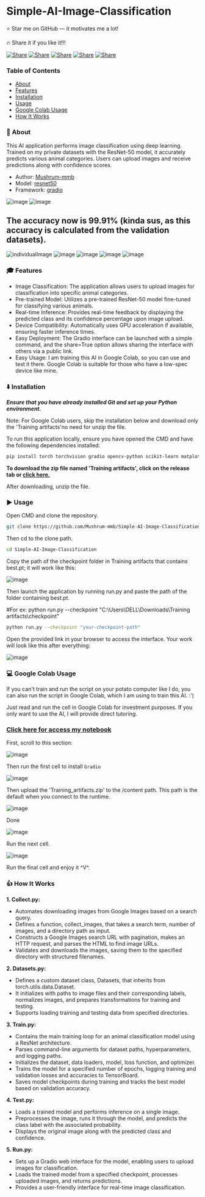 # Simple-AI-Image-Classification

⭐ Star me on GitHub — it motivates me a lot!

🔥 Share it if you like it!!!

[![Share](https://img.shields.io/badge/share-000000?logo=x&logoColor=white)](https://x.com/intent/tweet?text=Check%20out%20this%20project%20on%20GitHub:%20https://github.com/Abblix/Oidc.Server%20%23OpenIDConnect%20%23Security%20%23Authentication)
[![Share](https://img.shields.io/badge/share-1877F2?logo=facebook&logoColor=white)](https://www.facebook.com/sharer/sharer.php?u=https://github.com/Abblix/Oidc.Server)
[![Share](https://img.shields.io/badge/share-0A66C2?logo=linkedin&logoColor=white)](https://www.linkedin.com/sharing/share-offsite/?url=https://github.com/Abblix/Oidc.Server)
[![Share](https://img.shields.io/badge/share-FF4500?logo=reddit&logoColor=white)](https://www.reddit.com/submit?title=Check%20out%20this%20project%20on%20GitHub:%20https://github.com/Abblix/Oidc.Server)
[![Share](https://img.shields.io/badge/share-0088CC?logo=telegram&logoColor=white)](https://t.me/share/url?url=https://github.com/Abblix/Oidc.Server&text=Check%20out%20this%20project%20on%20GitHub)

### Table of Contents
- [About](#-about)
- [Features](#-features)
- [Installation](#%EF%B8%8F-installation)
- [Usage](#%EF%B8%8F-usage)
- [Google Colab Usage](#-google-colab-usage)
- [How It Works](#-how-it-works)


### 🚀 About

This AI application performs image classification using deep learning. Trained on my private datasets with the ResNet-50 model, it accurately predicts various animal categories. Users can upload images and receive predictions along with confidence scores.

* Author: [Mushrum-mmb](https://github.com/Mushrum-mmb/)
* Model: [resnet50](https://pytorch.org/vision/main/models/generated/torchvision.models.resnet50.html#torchvision.models.resnet50)
* Framework: [gradio](https://www.gradio.app/)

![image](https://github.com/user-attachments/assets/df568fd1-b25f-49e3-92c5-360d37624238)
![image](https://github.com/user-attachments/assets/4556fa99-a84a-4df5-8e14-5cdbf633069f)

## The accuracy now is 99.91% (kinda sus, as this accuracy is calculated from the validation datasets).
![individualImage](https://github.com/user-attachments/assets/15509cc8-ad6e-4a65-aa44-0297fbffdb9f)
![image](https://github.com/user-attachments/assets/790bfbe7-4385-489f-92fa-9279ba989c00)
![image](https://github.com/user-attachments/assets/46f773bf-4750-4be9-99ce-519df895aeed)
![image](https://github.com/user-attachments/assets/c580c9c8-07c0-40bf-af62-96fd00013b82)
![image](https://github.com/user-attachments/assets/d5d7006c-66b2-4c90-9fa3-f9bdc218376b)


### 🎓 Features
* Image Classification:
The application allows users to upload images for classification into specific animal categories.
* Pre-trained Model:
Utilizes a pre-trained ResNet-50 model fine-tuned for classifying various animals.
* Real-time Inference:
Provides real-time feedback by displaying the predicted class and its confidence percentage upon image upload.
* Device Compatibility:
Automatically uses GPU acceleration if available, ensuring faster inference times.
* Easy Deployment:
The Gradio interface can be launched with a simple command, and the share=True option allows sharing the interface with others via a public link.
* Easy Usage:
I am training this AI in Google Colab, so you can use and test it there. Google Colab is suitable for those who have a low-spec device like mine.

### ⬇️ Installation
***Ensure that you have already installed Git and set up your Python environment.***

Note: For Google Colab users, skip the installation below and download only the 'Training artifacts'no need for unzip the file.

To run this application locally, ensure you have opened the CMD and have the following dependencies installed:
```bash
pip install torch torchvision gradio opencv-python scikit-learn matplotlib tensorboard tqdm requests beautifulsoup4
```

**To download the zip file named 'Training artifacts', click on the release tab or [click here.](https://github.com/Mushrum-mmb/Simple-AI-Image-Classification/releases/tag/Training_artifacts)**

After downloading, unzip the file.

### ▶️ Usage
Open CMD and clone the repository.
```bash
git clone https://github.com/Mushrum-mmb/Simple-AI-Image-Classification.git
```
Then cd to the clone path.
```bash
cd Simple-AI-Image-Classification
```
Copy the path of the checkpoint folder in Training artifacts that contains best.pt; it will work like this: 

![image](https://github.com/user-attachments/assets/e7706a92-eceb-4808-b7b0-08f2f5f7fede)

Then launch the application by running run.py and paste the path of the folder containing best.pt.

#For ex: python run.py --checkpoint "C:\Users\DELL\Downloads\Training artifacts\checkpoint"
```bash
python run.py --checkpoint "your-checkpoint-path"

```
Open the provided link in your browser to access the interface. Your work will look like this after everything:

![image](https://github.com/user-attachments/assets/07360da9-aae1-4797-bfef-9f2ea7aba9a4)

### 💻 Google Colab Usage

If you can't train and run the script on your potato computer like I do, you can also run the script in Google Colab, which I am using to train this AI. :')

Just read and run the cell in Google Colab for investment purposes. If you only want to use the AI, I will provide direct tutoring.

### [Click here for access my notebook](https://colab.research.google.com/drive/13yuj3zqh8ed1wi9KkUfnDeBKN0ZYgel1?usp=sharing)

First, scroll to this section:

![image](https://github.com/user-attachments/assets/a9c9d4eb-e80b-46d0-9c46-64fd4d145e49)


Then run the first cell to install `Gradio`

![image](https://github.com/user-attachments/assets/85778e45-9bdf-4b05-a9d8-48efedd338f6)

Then upload the 'Training_artifacts.zip' to the /content path. This path is the default when you connect to the runtime.

![image](https://github.com/user-attachments/assets/5dde14d7-eac2-462b-bd45-a672e5d02815)

Done

![image](https://github.com/user-attachments/assets/d14bfc65-8367-4f02-b0e5-e869288c3421)


Run the next cell.

![image](https://github.com/user-attachments/assets/c19f80b7-d3e3-4fb8-ac37-770ccc8ae5d8)

Run the final cell and enjoy it ^V^.

### 👍 How It Works

**1. Collect.py:**
* Automates downloading images from Google Images based on a search query.
* Defines a function, collect_images, that takes a search term, number of images, and a directory path as input.
* Constructs a Google Images search URL with pagination, makes an HTTP request, and parses the HTML to find image URLs.
* Validates and downloads the images, saving them to the specified directory with structured filenames.

**2. Datasets.py:**
* Defines a custom dataset class, Datasets, that inherits from torch.utils.data.Dataset.
* It initializes with paths to image files and their corresponding labels, normalizes images, and prepares transformations for training and testing.
* Supports loading training and testing data from specified directories.
  
**3. Train.py:**
* Contains the main training loop for an animal classification model using a ResNet architecture.
* Parses command-line arguments for dataset paths, hyperparameters, and logging paths.
* Initializes the dataset, data loaders, model, loss function, and optimizer.
* Trains the model for a specified number of epochs, logging training and validation losses and accuracies to TensorBoard.
* Saves model checkpoints during training and tracks the best model based on validation accuracy.

**4. Test.py:**
* Loads a trained model and performs inference on a single image.
* Preprocesses the image, runs it through the model, and predicts the class label with the associated probability.
* Displays the original image along with the predicted class and confidence.
  
**5. Run.py:**
* Sets up a Gradio web interface for the model, enabling users to upload images for classification.
* Loads the trained model from a specified checkpoint, processes uploaded images, and returns predictions.
* Provides a user-friendly interface for real-time image classification.
